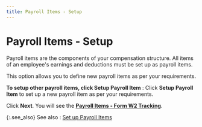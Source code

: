 ```yaml
---
title: Payroll Items - Setup
---
```


# Payroll Items - Setup


Payroll items are the components of your compensation structure. All  items of an employee's earnings and deductions must be set up as payroll  items.


This option allows you to define new payroll items as per your requirements.


**To setup other payroll items, click Setup Payroll  Item**
: Click **Setup Payroll 
 Item** to set up a new payroll item as per your requirements.


Click **Next**. You will see the  [**Payroll 
 Items - Form W2 Tracking**]({{site.prl_baseurl}}/setup/the-payroll-setup-wizard/payroll_items_form_w2_tracking_sup.html).


{:.see_also}
See also
: [Set up Payroll  Items]({{site.prl_baseurl}}/setup/payroll-items/setting-up-payroll-items/setting_up_payroll_items.html)

